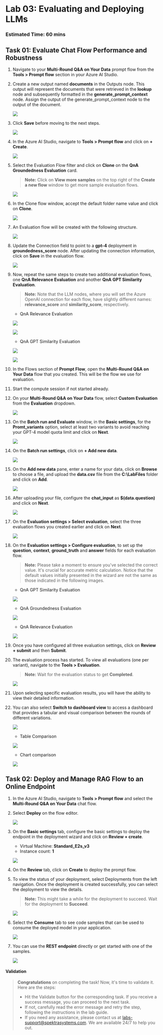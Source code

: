 # Lab 03: Evaluating and Deploying LLMs
### Estimated Time: 60 mins

## Task 01: Evaluate Chat Flow Performance and Robustness

1. Navigate to your **Multi-Round Q&A on Your Data** prompt flow from the **Tools > Prompt flow** section in your Azure AI Studio.

1. Create a new output named **documents** in the Outputs node. This output will represent the documents that were retrieved in the **lookup** node and subsequently formatted in the **generate_prompt_context** node. Assign the output of the generate_prompt_context node to the output of the document.

   ![](media/new-output-documents.png)

1. Click **Save** before moving to the next steps.

   ![](media/multi-round-save.png)

1. In the Azure AI Studio, navigate to **Tools > Prompt flow** and click on **+ Create**.

   ![](media/+create-prompt-flow.png)

1. Select the Evaluation Flow filter and click on **Clone** on the **QnA Groundedness Evaluation** card.

   >**Note:** Click on **View more samples** on the top right of the **Create a new flow** window to get more sample evaluation flows.

   ![](media/groundedness-evaluation.png)

1. In the Clone flow window, accept the default folder name value and click on **Clone**.

   ![](media/groundedness-evaluation-clone.png)

1. An Evaluation flow will be created with the following structure.

   ![](media/groundedness-flow.png)

1. Update the Connection field to point to a **gpt-4** deployment in **groundedness_score** node. After updating the connection information, click on **Save** in the evaluation flow.

   ![](media/groundedness-score-save.png)

1. Now, repeat the same steps to create two additional evaluation flows, one **QnA Relevance Evaluation** and another **QnA GPT Similarity Evaluation**.

   >**Note:** Note that the LLM nodes, where you will set the Azure OpenAI connection for each flow, have slightly different names: **relevance_score** and **similarity_score**, respectively.

   - QnA Relevance Evaluation

   ![](media/relevance-evaluation.png)

   ![](media/relevance-score.png)
   
   - QnA GPT Similarity Evaluation

   ![](media/similarity-evaluation.png)

   ![](media/similarity-score.png)

1. In the Flows section of **Prompt Flow**, open the **Multi-Round Q&A on Your Data** flow that you created. This will be the flow we use for evaluation.

1. Start the compute session if not started already.

1. On your **Multi-Round Q&A on Your Data** flow, select **Custom Evaluation** from the **Evaluation** dropdown.

   ![](media/custom-evaluation-dropdown.png)

1. On the **Batch run and Evaluate** window, in the **Basic settings**, for the **Promt_variants** option, select at least two variants to avoid reaching your GPT-4 model quota limit and click on **Next**.

   ![](media/custom-evaluation-basic-settings.png)

1. On the **Batch run settings**, click on **+ Add new data**.

   ![](media/custom-evaluation-add-new-data.png)

1. On the **Add new data** pane, enter a name for your data, click on **Browse** to choose a file, and upload the **data.csv** file from the **C:\LabFiles** folder and click on **Add**.

   ![](media/custom-evaluation-add-new-data-01.png)

1. After uploading your file, configure the **chat_input** as **$(data.question)** and click on **Next**.

   ![](media/custom-evaluation-basic-settings-next.png)

1. On the **Evaluation settings > Select evaluation**, select the three evaluation flows you created earlier and click on **Next**.

   ![](media/custom-evaluation-select-three.png)

1. On the **Evaluation settings > Configure evaluation**, to set up the **question**, **context**, **ground_truth** and **answer** fields for each evaluation flow.

   >**Note:** Please take a moment to ensure you've selected the correct value. It's crucial for accurate metric calculation. Notice that the default values initially presented in the wizard are not the same as those indicated in the following images. 

   - QnA GPT Similarity Evaluation

   ![](media/custom-evaluation-similarity-conifg.png)
  
   - QnA Groundedness Evaluation

   ![](media/custom-evaluation-groundedness-conifg.png)
     
   - QnA Relevance Evaluation
  
   ![](media/custom-evaluation-relevance-conifg.png)

1. Once you have configured all three evaluation settings, click on **Review + submit** and then **Submit**.

1. The evaluation process has started. To view all evaluations (one per variant), navigate to the **Tools > Evaluation**.

   >**Note:** Wait for the evaluation status to get **Completed**.

   ![](media/evaluation-status-complete.png)

1. Upon selecting specific evaluation results, you will have the ability to view their detailed information.

1. You can also select **Switch to dashboard view** to access a dashboard that provides a tabular and visual comparison between the rounds of different variations.

   ![](media/evaluation-switch-dashboard.png)

   - Table Comparison

   ![](media/table-comparison.png)
   
   - Chart comparison

   ![](media/chart-comparison.png)

## Task 02: Deploy and Manage RAG Flow to an Online Endpoint

1. In the Azure AI Studio, navigate to **Tools > Prompt flow** and select the **Multi-Round Q&A on Your Data** chat flow.

1. Select **Deploy** on the flow editor.

   ![](media/multi-flow-deploy.png)

1. On the **Basic settings** tab, configure the basic settings to deploy the endpoint in the deployment wizard and click on **Review + create**.

   - Virtual Machine: **Standard_E2s_v3**
   - Instance count: **1**

   ![](media/multi-flow-deploy-basic-settings.png)

1. On the **Review** tab, click on **Create** to deploy the prompt flow.

1. To view the status of your deployment, select Deployments from the left navigation. Once the deployment is created successfully, you can select the deployment to view the details.

   >**Note:** This might take a while for the deployment to succeed. Wait for the deployment to **Succeed**.

   ![](media/endpoint-deployment.png)

1. Select the **Consume** tab to see code samples that can be used to consume the deployed model in your application.

   ![](media/endpoint-deployment-consume.png)

1. You can use the **REST endpoint** directly or get started with one of the samples.

   ![](media/endpoint-deployment-samples.png)

#### Validation
 
<validation step="69c0b1c3-345d-49aa-9e22-e70838c77609" />
   
> **Congratulations** on completing the task! Now, it's time to validate it. Here are the steps:
> - Hit the Validate button for the corresponding task. If you receive a success message, you can proceed to the next task. 
> - If not, carefully read the error message and retry the step, following the instructions in the lab guide.
> - If you need any assistance, please contact us at labs-support@spektrasystems.com. We are available 24/7 to help you out.
















